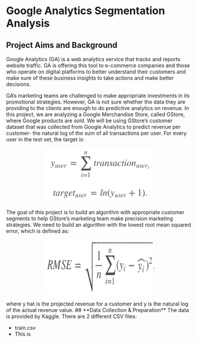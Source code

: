 # Google Analytics Segmentation Analysis
## **Project Aims and Background**
Google Analytics (GA) is a web analytics service that tracks and reports website traffic. GA is offering this tool to e-commerce companies and those who operate on digital platforms to better understand their customers and make sure of these business insights to take actions and make better decisions. 

GA’s marketing teams are challenged to make appropriate investments in its promotional strategies. However, GA is not sure whether the data they are providing to the clients are enough to do predictive analytics on revenue. In this project, we are analyzing a Google Merchandise Store, called GStore, where Google products are sold. We will be using GStore’s customer dataset that was collected from Google Analytics to predict revenue per customer- the natural log of the sum of all transactions per user. For every user in the test set, the target is:
<p align="center">
  <img src="https://raw.githubusercontent.com/claire-cheng/Google-Analytics-Segmentation-Analysis/main/Formula.png" width="300" height="150">
</p>
The goal of this project is to build an algorithm with appropriate customer segments to help GStore’s marketing team make precision marketing strategies. We need to build an algorithm with the lowest root mean squared error, which is defined as: 
<p align="center">
  <img src="https://raw.githubusercontent.com/claire-cheng/Google-Analytics-Segmentation-Analysis/main/RMSE.png" width="300" height="150">
</p>
where y hat is the projected revenue for a customer and y is the natural log of the actual revenue value.
## **Data Collection & Preparation**
The data is provided by Kaggle. There are 2 different CSV files:

 - train.csv
  - This is 
